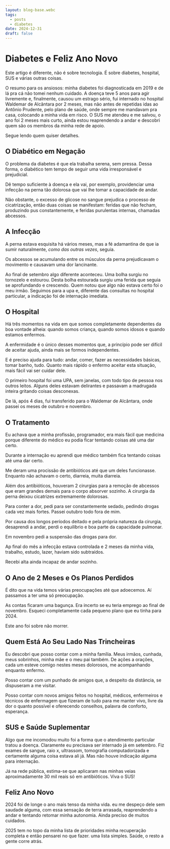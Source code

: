 ```yaml
---
layout: blog-base.webc
tags:
  - posts
  - diabetes
date: 2024-12-31
draft: false
---
```

# Diabetes e Feliz Ano Novo

Este artigo é diferente, não é sobre tecnologia. É sobre diabetes, hospital, SUS
e várias outras coisas.

O resumo para os ansiosos: minha diabetes foi diagnosticada em 2019 e de lá pra
cá não tomei nenhum cuidado. A doença teve 5 anos para agir livremente e,
finalmente, causou um estrago sério, fui internado no hospital Waldemar de
Alcântara por 2 meses, mas não antes de repetidas idas ao Antônio Prudente, pelo
plano de saúde, onde sempre me mandavam pra casa, colocando a minha vida em
risco. O SUS me atendeu e me salvou, o ano foi 2 meses mais curto, ainda estou
reaprendendo a andar e descobri quem são os membros da minha rede de apoio.

Segue lendo quem quiser detalhes.

## O Diabético em Negação

O problema da diabetes é que ela trabalha serena, sem pressa. Dessa forma, o
diabético tem tempo de seguir uma vida irresponsável e prejudicial.

Dê tempo suficiente à doença e ela vai, por exemplo, providenciar uma infecção
na perna tão dolorosa que vai lhe tomar a capacidade de andar.

Não obstante, o excesso de glicose no sangue prejudica o processo de
cicatrização, então duas coisas se manifestam: feridas que não fecham, produzindo
pus constantemente, e feridas purulentas internas, chamadas abcessos.

## A Infecção

A perna estava esquisita há vários meses, mas a fé adamantina de que ia sumir
naturalmente, _como das outras vezes_, seguia.

Os abcessos se acumulando entre os músculos da perna prejudicavam o movimento e
causavam uma dor lancinante.

Ao final de setembro algo diferente aconteceu. Uma bolha surgiu no tornozelo e
estourou. Desta bolha estourada surgiu uma ferida que seguia se aprofundando e
crescendo. Quem notou que algo não estava certo foi o meu irmão. Seguimos para a
upa e, diferente das consultas no hospital particular, a indicação foi de
internação imediata.

## O Hospital

Há três momentos na vida em que somos completamente dependentes da boa vontade
alheia: quando somos criança, quando somos idosos e quando estamos enfermos.

A enfermidade é o único desses momentos que, a princípio pode ser difícil de
aceitar ajuda, ainda mais se formos independentes.

E é preciso ajuda para tudo: andar, comer, fazer as necessidades básicas, tomar
banho, tudo. Quanto mais rápido o enfermo aceitar esta situação, mais fácil vai
ser cuidar dele.

O primeiro hospital foi uma UPA, sem janelas, com todo tipo de pessoa nos outros
leitos. Alguns deles estavam delirantes e passavam a madrugada inteira gritando
coisas desconexas.

De lá, após 4 dias, fui transferido para o Waldemar de Alcântara, onde passei os
meses de outubro e novembro.

## O Tratamento

Eu achava que a minha profissão, programador, era mais fácil que medicina porque
diferente do médico eu podia ficar tentando coisas até uma dar certo.

Durante a internação eu aprendi que médico também fica tentando coisas até uma
dar certo.

Me deram uma procissão de antibióticos até que um deles funcionasse. Enquanto
não achavam o certo, diarreia, muita diarreia.

Além dos antibióticos, houveram 2 cirurgias para a remoção de abcessos que eram
grandes demais para o corpo absorver sozinho. A cirurgia da perna deixou
cicatrizes extremamente dolorosas.

Para conter a dor, pedi para ser constantemente sedado, pedindo drogas cada vez
mais fortes. Passei outubro todo fora de mim.

Por causa dos longos períodos deitado e pela própria natureza da cirurgia,
desaprendi a andar, perdi o equilíbrio e boa parte da capacidade pulmonar.

Em novembro pedi a suspensão das drogas para dor.

Ap final do mês a infecção estava controlada e 2 meses da minha vida, trabalho,
estudo, lazer, haviam sido subtraídos.

Recebi alta ainda incapaz de andar sozinho.

## O Ano de 2 Meses e Os Planos Perdidos

É dito que na vida temos várias preocupações até que adoecemos. Aí passamos a
ter uma só preocupação.

As contas ficaram uma bagunça. Era incerto se eu teria emprego ao final de
novembro. Esqueci completamente cada pequeno plano que eu tinha para 2024.

Este ano foi sobre não morrer.

## Quem Está Ao Seu Lado Nas Trincheiras

Eu descobri que posso contar com a minha família. Meus irmãos, cunhada, meus
sobrinhos, minha mãe e o meu pai também. De ações a orações, cada um esteve
comigo nestes meses dolorosos, me acompanhando enquanto enfermo.

Posso contar com um punhado de amigos que, a despeito da distância, se
dispuseram a me visitar.

Posso contar com novos amigos feitos no hospital, médicos, enfermeiros e
técnicos de enfermagem que fizeram de tudo para me manter vivo, livre da dor o
quanto possível e oferecendo conselhos, palavra de conforto, esperança.

## SUS e Saúde Suplementar

Algo que me incomodou muito foi a forma que o atendimento particular tratou a
doença. Claramente eu precisava ser internado já em setembro. Fiz exames de
sangue, raio x, ultrassom, tomografia computadorizada e certamente alguma coisa
estava ali já. Mas não houve indicação alguma para internação.

Já na rede pública, estima-se que aplicaram nas minhas veias aproximadamente 30
mil reais só em antibióticos. Viva o SUS!

## Feliz Ano Novo

2024 foi de longe o ano mais tenso da minha vida. eu me despeço dele sem saudade
alguma, com essa sensação de terra arrasada, reaprendendo a andar e tentando
retomar minha autonomia. Ainda preciso de muitos cuidados.

2025 tem no topo da minha lista de prioridades minha recuperação completa e
então pensarei no que fazer. uma lista simples. Saúde, o resto a gente corre
atrás.
